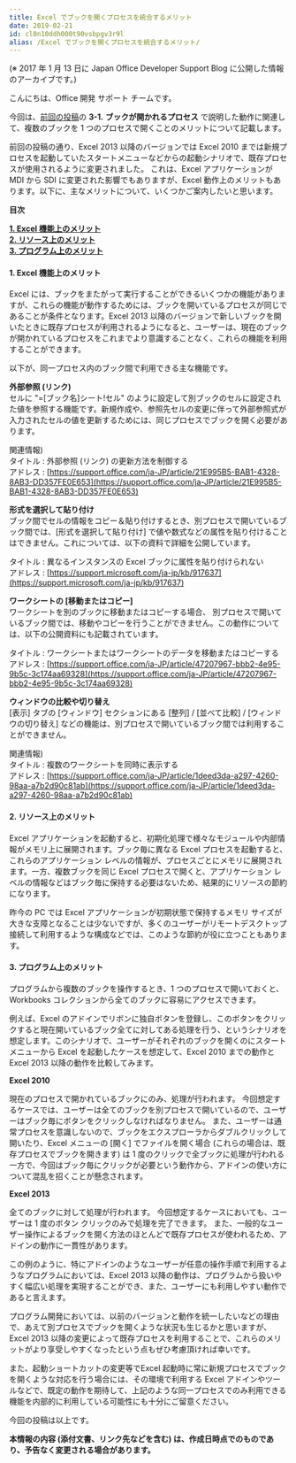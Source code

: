 ```yaml
---
title: Excel でブックを開くプロセスを統合するメリット
date: 2019-02-21
id: cl0n10ddh000t90vsbpgv3r9l
alias: /Excel でブックを開くプロセスを統合するメリット/
---
```


(※ 2017 年 1 月 13 日に Japan Office Developer Support Blog に公開した情報のアーカイブです。)

こんにちは、Office 開発 サポート チームです。

今回は、[前回の投稿](https://officesupportjp.github.io/blog/Excel%202013%20%E3%81%8B%E3%82%89%E3%81%AE%E3%82%A6%E3%82%A3%E3%83%B3%E3%83%89%E3%82%A6%E7%AE%A1%E7%90%86%E6%96%B9%E6%B3%95%E5%A4%89%E6%9B%B4%E3%81%AB%E3%81%A4%E3%81%84%E3%81%A6%20%E2%80%93%20%E3%82%B7%E3%83%B3%E3%82%B0%E3%83%AB%20%E3%83%89%E3%82%AD%E3%83%A5%E3%83%A1%E3%83%B3%E3%83%88%20%E3%82%A4%E3%83%B3%E3%82%BF%E3%83%BC%E3%83%95%E3%82%A7%E3%82%A4%E3%82%B9%20(SDI)/)の **3-1.** **ブックが開かれるプロセス** で説明した動作に関連して、複数のブックを 1 つのプロセスで開くことのメリットについて記載します。

前回の投稿の通り、Excel 2013 以降のバージョンでは Excel 2010 までは新規プロセスを起動していたスタートメニューなどからの起動シナリオで、既存プロセスが使用されるように変更されました。 これは、Excel アプリケーションが MDI から SDI に変更された影響でもありますが、Excel 動作上のメリットもあります。以下に、主なメリットについて、いくつかご案内したいと思います。

**目次**

[**1\. Excel 機能上のメリット**](#1-Excel-機能上のメリット)  
[**2\. リソース上のメリット**](#2-リソース上のメリット)  
[**3\. プログラム上のメリット**](#3-プログラム上のメリット)

#### **1\. Excel 機能上のメリット**

Excel には、ブックをまたがって実行することができるいくつかの機能がありますが、これらの機能が動作するためには、ブックを開いているプロセスが同じであることが条件となります。Excel 2013 以降のバージョンで新しいブックを開いたときに既存プロセスが利用されるようになると、ユーザーは、現在のブックが開かれているプロセスをこれまでより意識することなく、これらの機能を利用することができます。

以下が、同一プロセス内のブック間で利用できる主な機能です。

**外部参照 (リンク)**  
セルに "=\[ブック名\]シート!セル" のように設定して別ブックのセルに設定された値を参照する機能です。新規作成や、参照先セルの変更に伴って外部参照式が入力されたセルの値を更新するためには、同じプロセスでブックを開く必要があります。  
  
関連情報)  
タイトル : 外部参照 (リンク) の更新方法を制御する  
アドレス : [https://support.office.com/ja-JP/article/21E995B5-BAB1-4328-8AB3-DD357FE0E653](https://support.office.com/ja-JP/article/21E995B5-BAB1-4328-8AB3-DD357FE0E653)  
  
  
**形式を選択して貼り付け**  
ブック間でセルの情報をコピー＆貼り付けするとき、別プロセスで開いているブック間では、\[形式を選択して貼り付け\] で値や数式などの属性を貼り付けることはできません。これについては、以下の資料で詳細を公開しています。  
  
タイトル : 異なるインスタンスの Excel ブックに属性を貼り付けられない  
アドレス : [https://support.microsoft.com/ja-jp/kb/917637](https://support.microsoft.com/ja-jp/kb/917637)  
  
  
**ワークシートの \[移動またはコピー\]**  
ワークシートを別のブックに移動またはコピーする場合、 別プロセスで開いているブック間では、移動やコピーを行うことができません。この動作については、以下の公開資料にも記載されています。  
  
タイトル : ワークシートまたはワークシートのデータを移動またはコピーする  
アドレス : [https://support.office.com/ja-JP/article/47207967-bbb2-4e95-9b5c-3c174aa69328](https://support.office.com/ja-JP/article/47207967-bbb2-4e95-9b5c-3c174aa69328)  
  
  
**ウィンドウの比較や切り替え**  
\[表示\] タブの \[ウィンドウ\] セクションにある \[整列\] / \[並べて比較\] / \[ウィンドウの切り替え\] などの機能は、別プロセスで開いているブック間では利用することができません。  
  
関連情報)  
タイトル : 複数のワークシートを同時に表示する  
アドレス : [https://support.office.com/ja-JP/article/1deed3da-a297-4260-98aa-a7b2d90c81ab](https://support.office.com/ja-JP/article/1deed3da-a297-4260-98aa-a7b2d90c81ab)

[](https://support.office.com/ja-JP/article/1deed3da-a297-4260-98aa-a7b2d90c81ab)  

#### **2\. リソース上のメリット**

Excel アプリケーションを起動すると、初期化処理で様々なモジュールや内部情報がメモリ上に展開されます。ブック毎に異なる Excel プロセスを起動すると、これらのアプリケーション レベルの情報が、プロセスごとにメモリに展開されます。一方、複数ブックを同じ Excel プロセスで開くと、アプリケーション レベルの情報などはブック毎に保持する必要はないため、結果的にリソースの節約になります。

昨今の PC では Excel アプリケーションが初期状態で保持するメモリ サイズが大きな支障となることは少ないですが、多くのユーザーがリモートデスクトップ接続して利用するような構成などでは、このような節約が役に立つこともあります。

#### **3\. プログラム上のメリット**

プログラムから複数のブックを操作するとき、1 つのプロセスで開いておくと、Workbooks コレクションから全てのブックに容易にアクセスできます。

例えば、Excel のアドインでリボンに独自ボタンを登録し、このボタンをクリックすると現在開いているブック全てに対してある処理を行う、というシナリオを想定します。このシナリオで、ユーザーがそれぞれのブックを開くのにスタートメニューから Excel を起動したケースを想定して、Excel 2010 までの動作と Excel 2013 以降の動作を比較してみます。

**Excel 2010**

現在のプロセスで開かれているブックにのみ、処理が行われます。 今回想定するケースでは、ユーザーは全てのブックを別プロセスで開いているので、ユーザーはブック毎にボタンをクリックしなければなりません。 また、ユーザーは通常プロセスを意識しないので、ブックをエクスプローラからダブルクリックして開いたり、Excel メニューの \[開く\] でファイルを開く場合 (これらの場合は、既存プロセスでブックを開きます) は 1 度のクリックで全ブックに処理が行われる一方で、今回はブック毎にクリックが必要という動作から、アドインの使い方について混乱を招くことが懸念されます。

**Excel 2013**

全てのブックに対して処理が行われます。 今回想定するケースにおいても、ユーザーは 1 度のボタン クリックのみで処理を完了できます。 また、一般的なユーザー操作によるブックを開く方法のほとんどで既存プロセスが使われるため、アドインの動作に一貫性があります。

この例のように、特にアドインのようなユーザーが任意の操作手順で利用するようなプログラムにおいては、Excel 2013 以降の動作は、プログラムから扱いやすく幅広い処理を実現することができ、また、ユーザーにも利用しやすい動作であると言えます。

プログラム開発においては、以前のバージョンと動作を統一したいなどの理由で、あえて別プロセスでブックを開くような状況も生じるかと思いますが、Excel 2013 以降の変更によって既存プロセスを利用することで、これらのメリットがより享受しやすくなったという点もぜひ考慮頂ければ幸いです。

また、起動ショートカットの変更等でExcel 起動時に常に新規プロセスでブックを開くような対応を行う場合には、その環境で利用する Excel アドインやツールなどで、既定の動作を期待して、上記のような同一プロセスでのみ利用できる機能を内部的に利用している可能性にも十分にご留意ください。

今回の投稿は以上です。

**本情報の内容 (添付文書、リンク先などを含む) は、作成日時点でのものであり、予告なく変更される場合があります。**